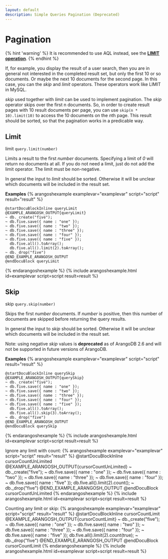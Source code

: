 ```yaml
---
layout: default
description: Simple Queries Pagination (Deprecated)
---
```

Pagination
==========

{% hint 'warning' %}
It is recommended to use AQL instead, see the [**LIMIT operation**](aql/operations-limit.html).
{% endhint %}

If, for example, you display the result of a user search, then you are in
general not interested in the completed result set, but only the first 10 or so
documents. Or maybe the next 10 documents for the second page. In this case, you
can the *skip* and *limit* operators. These operators work like LIMIT in
MySQL.

*skip* used together with *limit* can be used to implement pagination.
The *skip* operator skips over the first n documents. So, in order to create
result pages with 10 result documents per page, you can use
`skip(n * 10).limit(10)` to access the 10 documents on the *n*th page. This result
should be sorted, so that the pagination works in a predicable way.

Limit
-----

<!-- js/common/modules/@arangodb/simple-query-common.js -->


limit
`query.limit(number)`

Limits a result to the first *number* documents. Specifying a limit of
*0* will return no documents at all. If you do not need a limit, just do
not add the limit operator. The limit must be non-negative.

In general the input to *limit* should be sorted. Otherwise it will be
unclear which documents will be included in the result set.


**Examples**
{% arangoshexample examplevar="examplevar" script="script" result="result" %}

    @startDocuBlockInline queryLimit
    @EXAMPLE_ARANGOSH_OUTPUT{queryLimit}
    ~ db._create("five");
    ~ db.five.save({ name : "one" });
    ~ db.five.save({ name : "two" });
    ~ db.five.save({ name : "three" });
    ~ db.five.save({ name : "four" });
    ~ db.five.save({ name : "five" });
      db.five.all().toArray();
      db.five.all().limit(2).toArray();
    ~ db._drop("five")
    @END_EXAMPLE_ARANGOSH_OUTPUT
    @endDocuBlock queryLimit
{% endarangoshexample %}
{% include arangoshexample.html id=examplevar script=script result=result %}


Skip
----

<!-- js/common/modules/@arangodb/simple-query-common.js -->


skip
`query.skip(number)`

Skips the first *number* documents. If *number* is positive, then this
number of documents are skipped before returning the query results.

In general the input to *skip* should be sorted. Otherwise it will be
unclear which documents will be included in the result set.

Note: using negative *skip* values is **deprecated** as of ArangoDB 2.6 and 
will not be supported in future versions of ArangoDB.


**Examples**
{% arangoshexample examplevar="examplevar" script="script" result="result" %}

    @startDocuBlockInline querySkip
    @EXAMPLE_ARANGOSH_OUTPUT{querySkip}
    ~ db._create("five");
    ~ db.five.save({ name : "one" });
    ~ db.five.save({ name : "two" });
    ~ db.five.save({ name : "three" });
    ~ db.five.save({ name : "four" });
    ~ db.five.save({ name : "five" });
      db.five.all().toArray();
      db.five.all().skip(3).toArray();
    ~ db._drop("five")
    @END_EXAMPLE_ARANGOSH_OUTPUT
    @endDocuBlock querySkip
{% endarangoshexample %}
{% include arangoshexample.html id=examplevar script=script result=result %}

Ignore any limit with count:
{% arangoshexample examplevar="examplevar" script="script" result="result" %}
    @startDocuBlockInline cursorCountUnLimited
    @EXAMPLE_ARANGOSH_OUTPUT{cursorCountUnLimited}
    ~ db._create("five");
    ~ db.five.save({ name : "one" });
    ~ db.five.save({ name : "two" });
    ~ db.five.save({ name : "three" });
    ~ db.five.save({ name : "four" });
    ~ db.five.save({ name : "five" });
    db.five.all().limit(2).count();
    ~ db._drop("five")
    @END_EXAMPLE_ARANGOSH_OUTPUT
    @endDocuBlock cursorCountUnLimited
{% endarangoshexample %}
{% include arangoshexample.html id=examplevar script=script result=result %}

Counting any limit or skip:
{% arangoshexample examplevar="examplevar" script="script" result="result" %}
    @startDocuBlockInline cursorCountLimit
    @EXAMPLE_ARANGOSH_OUTPUT{cursorCountLimit}
    ~ db._create("five");
    ~ db.five.save({ name : "one" });
    ~ db.five.save({ name : "two" });
    ~ db.five.save({ name : "three" });
    ~ db.five.save({ name : "four" });
    ~ db.five.save({ name : "five" });
    db.five.all().limit(2).count(true);
    ~ db._drop("five")
    @END_EXAMPLE_ARANGOSH_OUTPUT
    @endDocuBlock cursorCountLimit
{% endarangoshexample %}
{% include arangoshexample.html id=examplevar script=script result=result %}